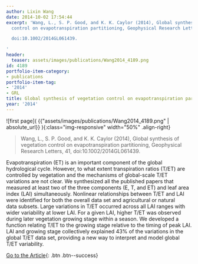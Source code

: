 ```yaml
---
author: Lixin Wang
date: 2014-10-02 17:54:44
excerpt: 'Wang, L., S. P. Good, and K. K. Caylor (2014), Global synthesis of vegetation
  control on evapotranspiration partitioning, Geophysical Research Letters, 41,

  doi:10.1002/2014GL061439.

'
header:
  teaser: assets/images/publications/Wang2014_4189.png
id: 4189
portfolio-item-category:
- publications
portfolio-item-tag:
- '2014'
- GRL
title: Global synthesis of vegetation control on evapotranspiration partitioning
year: '2014'
---
```


![first page]( {{"assets/images/publications/Wang2014_4189.png" | absolute_url}} ){:class="img-responsive" width="50%" .align-right}

> Wang, L., S. P. Good, and K. K. Caylor (2014), Global synthesis of vegetation control on evapotranspiration partitioning, Geophysical Research Letters, 41, doi:10.1002/2014GL061439.


Evapotranspiration (ET) is an important component of the global hydrological cycle. However, to what extent transpiration ratios (T/ET) are controlled by vegetation and the mechanisms of global-scale T/ET variations are not clear. We synthesized all the published papers that measured at least two of the three components (E, T, and ET) and leaf area index (LAI) simultaneously. Nonlinear relationships between T/ET and LAI were identified for both the overall data set and agricultural or natural data subsets. Large variations in T/ET occurred across all LAI ranges with wider variability at lower LAI. For a given LAI, higher T/ET was observed during later vegetation growing stage within a season. We developed a function relating T/ET to the growing stage relative to the timing of peak LAI. LAI and growing stage collectively explained 43% of the variations in the global T/ET data set, providing a new way to interpret and model global T/ET variability.


[Go to the Article](http://onlinelibrary.wiley.com/enhanced/doi/10.1002/2014GL061439/){: .btn .btn--success}